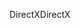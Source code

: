 <span data-ttu-id="d57c1-101">DirectX</span><span class="sxs-lookup"><span data-stu-id="d57c1-101">DirectX</span></span>